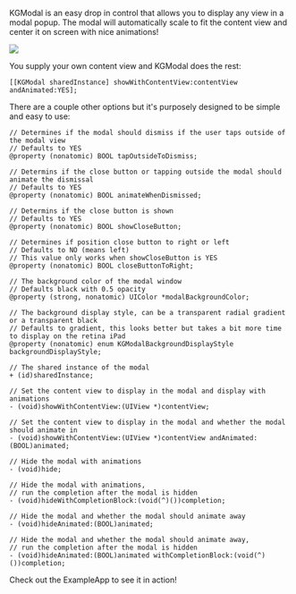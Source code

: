 KGModal is an easy drop in control that allows you to display any view in a modal popup. The modal will automatically scale to fit the content view and center it on screen with nice animations!

![](https://raw.github.com/kgn/KGModal/master/Screenshot.jpg)

You supply your own content view and KGModal does the rest:

``` obj-c
[[KGModal sharedInstance] showWithContentView:contentView andAnimated:YES];
```

There are a couple other options but it's purposely designed to be simple and easy to use:

``` obj-c
// Determines if the modal should dismiss if the user taps outside of the modal view
// Defaults to YES
@property (nonatomic) BOOL tapOutsideToDismiss;

// Determins if the close button or tapping outside the modal should animate the dismissal
// Defaults to YES
@property (nonatomic) BOOL animateWhenDismissed;

// Determins if the close button is shown
// Defaults to YES
@property (nonatomic) BOOL showCloseButton;

// Determines if position close button to right or left
// Defaults to NO (means left)
// This value only works when showCloseButton is YES
@property (nonatomic) BOOL closeButtonToRight;

// The background color of the modal window
// Defaults black with 0.5 opacity
@property (strong, nonatomic) UIColor *modalBackgroundColor;

// The background display style, can be a transparent radial gradient or a transparent black
// Defaults to gradient, this looks better but takes a bit more time to display on the retina iPad
@property (nonatomic) enum KGModalBackgroundDisplayStyle backgroundDisplayStyle;

// The shared instance of the modal
+ (id)sharedInstance;

// Set the content view to display in the modal and display with animations
- (void)showWithContentView:(UIView *)contentView;

// Set the content view to display in the modal and whether the modal should animate in
- (void)showWithContentView:(UIView *)contentView andAnimated:(BOOL)animated;

// Hide the modal with animations
- (void)hide;

// Hide the modal with animations,
// run the completion after the modal is hidden
- (void)hideWithCompletionBlock:(void(^)())completion;

// Hide the modal and whether the modal should animate away
- (void)hideAnimated:(BOOL)animated;

// Hide the modal and whether the modal should animate away,
// run the completion after the modal is hidden
- (void)hideAnimated:(BOOL)animated withCompletionBlock:(void(^)())completion;
```

Check out the ExampleApp to see it in action!
